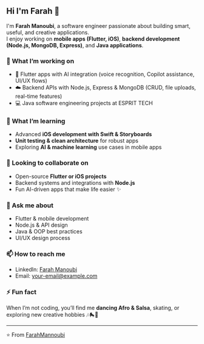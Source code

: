 ## Hi I'm Farah  👋

I'm **Farah Manoubi**, a software engineer passionate about building smart, useful, and creative applications.  
I enjoy working on **mobile apps (Flutter, iOS)**, **backend development (Node.js, MongoDB, Express)**, and **Java applications**.  

### 🔭 What I’m working on
- 📱 Flutter apps with AI integration (voice recognition, Copilot assistance, UI/UX flows)  
- ☁️ Backend APIs with Node.js, Express & MongoDB (CRUD, file uploads, real-time features)  
- 💻 Java software engineering projects at ESPRIT TECH  

### 🌱 What I’m learning
- Advanced **iOS development with Swift & Storyboards**  
- **Unit testing & clean architecture** for robust apps  
- Exploring **AI & machine learning** use cases in mobile apps  

### 👯 Looking to collaborate on
- Open-source **Flutter or iOS projects**  
- Backend systems and integrations with **Node.js**  
- Fun AI-driven apps that make life easier ✨  

### 💬 Ask me about
- Flutter & mobile development  
- Node.js & API design  
- Java & OOP best practices  
- UI/UX design process  

### 📫 How to reach me
- LinkedIn: [Farah Manoubi](https://www.linkedin.com/in/farah-mannoubi-28066318b/)  
- Email: your-email@example.com  

### ⚡ Fun fact
When I’m not coding, you’ll find me **dancing Afro & Salsa**, skating, or exploring new creative hobbies 🎶🛼💃  

---
⭐️ From [FarahMannoubi](https://github.com/FarahMannoubi)
